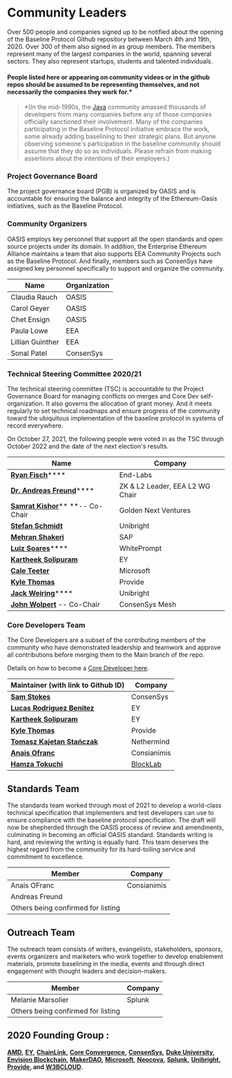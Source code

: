 # Community Leaders

Over 500 people and companies signed up to be notified about the opening of the Baseline Protocol Github repository between March 4th and 19th, 2020. Over 300 of them also signed in as group members. The members represent many of the largest companies in the world, spanning several sectors. They also represent startups, students and talented individuals.

#### People listed here or appearing on community videos or in the github repos should be assumed to be representing themselves, and not necessarily the companies they work for.\* <a href="people-listed-here-or-appearing-on-community-videos-or-in-the-github-repos-should-be-assumed-to-be-r" id="people-listed-here-or-appearing-on-community-videos-or-in-the-github-repos-should-be-assumed-to-be-r"></a>

> \*(In the mid-1990s, the [Java](https://en.wikipedia.org/wiki/Java\_\(programming\_language\)) community amassed thousands of developers from many companies before any of those companies officially sanctioned their involvement. Many of the companies participating in the Baseline Protocol initiative embrace the work, some already adding baselining to their strategic plans. But anyone observing someone's participation in the baseline community should assume that they do so as individuals. Please refrain from making assertions about the intentions of their employers.)

### Project Governance Board <a href="your-project-governance-board" id="your-project-governance-board"></a>

The project governance board (PGB) is organized by OASIS and is accountable for ensuring the balance and integrity of the Ethereum-Oasis initiatives, such as the Baseline Protocol.

### Community Organizers <a href="your-technical-steering-committee" id="your-technical-steering-committee"></a>

OASIS employs key personnel that support all the open standards and open source projects under its domain. In addition, the Enterprise Ethereum Alliance maintains a team that also supports EEA Community Projects such as the Baseline Protocol. And finally, members such as ConsenSys have assigned key personnel specifically to support and organize the community.

| Name             | Organization |
| ---------------- | ------------ |
| Claudia Rauch    | OASIS        |
| Carol Geyer      | OASIS        |
| Chet Ensign      | OASIS        |
| Paula Lowe       | EEA          |
| Lillian Guinther | EEA          |
| Sonal Patel      | ConsenSys    |

### Technical Steering Committee 2020/21 <a href="your-technical-steering-committee" id="your-technical-steering-committee"></a>

The technical steering committee (TSC) is accountable to the Project Governance Board for managing conflicts on merges and Core Dev self-organization. It also governs the allocation of grant money. And it meets regularly to set technical roadmaps and ensure progress of the community toward the ubiquitous implementation of the baseline protocol in systems of record everywhere.

On October 27, 2021, the following people were voted in as the TSC through October 2022 and the date of the next election's results.

| Name                                                                               | Company                         |
| ---------------------------------------------------------------------------------- | ------------------------------- |
| [**Ryan Fisch**](https://www.linkedin.com/in/ryanfisch/)****                       | End-Labs                        |
| [**Dr. Andreas Freund**](https://www.linkedin.com/in/afconsultant/)****            | ZK & L2 Leader, EEA L2 WG Chair |
| [**Samrat Kishor**](https://www.linkedin.com/in/samratkishor/)** **-- Co-Chair     | Golden Next Ventures            |
| [**Stefan Schmidt**](https://www.linkedin.com/in/stefschmidt/)                     | Unibright                       |
| ****[**Mehran Shakeri**](https://www.linkedin.com/in/mehran-shakeri-8833b347/)**** | SAP                             |
| [**Luiz Soares**](./#your-project-governance-board)****                            | WhitePrompt                     |
| [**Kartheek Solipuram**](https://www.linkedin.com/in/kartheek-solipuram-62970a8/)  | EY                              |
| [**Cale Teeter**](https://www.linkedin.com/in/caleteeter/)                         | Microsoft                       |
| [**Kyle Thomas**](https://www.linkedin.com/in/kylebthomas/)                        | Provide                         |
| [**Jack Weiring**](https://www.linkedin.com/in/jackwiering1977/)****               | Unibright                       |
| [**John Wolpert**](https://www.linkedin.com/in/johnwolpert/) -- Co-Chair           | ConsenSys Mesh                  |

### Core Developers Team <a href="maintainer-team" id="maintainer-team"></a>

The Core Developers are a subset of the contributing members of the community who have demonstrated leadership and teamwork and approve all contributions before merging them to the Main branch of the repo.

Details on how to become a [Core Developer here](maintainers.md).

| Maintainer (with link to Github ID)                                                           | Company                             |
| --------------------------------------------------------------------------------------------- | ----------------------------------- |
| [**Sam Stokes**](https://github.com/bitwiseguy)                                               | ConsenSys                           |
| [**Lucas Rodriguez Benitez**](https://www.linkedin.com/in/lucas-rodriguez-benitez-229092171/) | EY                                  |
| [**Kartheek Solipuram**](https://github.com/skarred14)                                        | EY                                  |
| [**Kyle Thomas**](https://github.com/kthomas)                                                 | Provide                             |
| [**Tomasz Kajetan Stańczak**](https://www.linkedin.com/in/tomaszkajetanstanczak/)             | Nethermind                          |
| [**Anais Ofranc**](https://github.com/Consianimis)                                            | Consianimis                         |
| [**Hamza Tokuchi**](https://github.com/Meuko)                                                 | [BlockLab](https://www.blocklab.nl) |

## Standards Team

The standards team worked through most of 2021 to develop a world-class technical specification that implementers and test developers can use to ensure compliance with the baseline protocol specification. The draft will now be shepherded through the OASIS process of review and amendments, culminating in becoming an official OASIS standard. Standards writing is hard, and reviewing the writing is equally hard. This team deserves the highest regard from the community for its hard-toiling service and commitment to excellence.

| Member                             | Company     |
| ---------------------------------- | ----------- |
| Anais OFranc                       | Consianimis |
| Andreas Freund                     |             |
| Others being confirmed for listing |             |

## Outreach Team

The outreach team consists of writers, evangelists, stakeholders, sponsors, events organizers and marketers who work together to develop enablement materials, promote baselining in the media, events and through direct engagement with thought leaders and decision-makers.

| Member                             | Company |
| ---------------------------------- | ------- |
| Melanie Marsolier                  | Splunk  |
| Others being confirmed for listing |         |

## 2020 Founding Group :

[**AMD**](https://www.amd.com/en/technologies/blockchain)**,** [**EY**](https://blockchain.ey.com)**,** [**ChainLink**](https://chain.link)**,** [**Core Convergence**](https://www.coreconvergence.us)**,** [**ConsenSys**](https://consensys.net)**,** [**Duke University**](https://pratt.duke.edu)**,** [**Envision Blockchain**](https://envisionblockchain.com)**,** [**MakerDAO**](https://makerdao.com/en/)**,** [**Microsoft**](http://www.microsoft.com)**,** [**Neocova**](https://neocova.com)**,** [**Splunk**](https://www.splunk.com)**,** [**Unibright**](https://unibright.io)**,** [**Provide**](https://provide.services)**, and** [**W3BCLOUD**](https://www.w3bcloud.com)**.**

## &#x20;<a href="contributors" id="contributors"></a>
